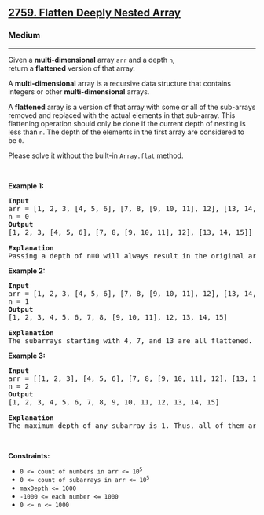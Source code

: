 <h2><a href="https://leetcode.com/problems/flatten-deeply-nested-array">2759. Flatten Deeply Nested Array</a></h2><h3>Medium</h3><hr><p>Given a&nbsp;<strong>multi-dimensional</strong> array&nbsp;<code>arr</code>&nbsp;and a depth <code>n</code>, return&nbsp;a&nbsp;<strong>flattened</strong>&nbsp;version of that array.</p>

<p>A <strong>multi-dimensional</strong>&nbsp;array is a recursive data structure that contains integers or other&nbsp;<strong>multi-dimensional</strong>&nbsp;arrays.</p>

<p>A&nbsp;<strong>flattened</strong>&nbsp;array is a version of that array with some or all of the sub-arrays removed and replaced with the actual elements in that sub-array. This flattening operation should only be done if the current depth of nesting&nbsp;is less&nbsp;than&nbsp;<code>n</code>. The depth of the elements in the first array are considered to be&nbsp;<code>0</code>.</p>

<p>Please solve it without the built-in&nbsp;<code>Array.flat</code> method.</p>

<p>&nbsp;</p>
<p><strong class="example">Example 1:</strong></p>

<pre>
<strong>Input</strong>
arr = [1, 2, 3, [4, 5, 6], [7, 8, [9, 10, 11], 12], [13, 14, 15]]
n = 0
<strong>Output</strong>
[1, 2, 3, [4, 5, 6], [7, 8, [9, 10, 11], 12], [13, 14, 15]]

<strong>Explanation</strong>
Passing a depth of n=0 will always result in the original array. This is because the smallest possible depth of a subarray (0) is not less than n=0. Thus, no subarray should be flattened. </pre>

<p><strong class="example">Example 2:</strong></p>

<pre>
<strong>Input</strong>
arr = [1, 2, 3, [4, 5, 6], [7, 8, [9, 10, 11], 12], [13, 14, 15]]
n = 1
<strong>Output</strong>
[1, 2, 3, 4, 5, 6, 7, 8, [9, 10, 11], 12, 13, 14, 15]

<strong>Explanation</strong>
The subarrays starting with 4, 7, and 13 are all flattened. This is because their depth of 0 is less than 1. However [9, 10, 11] remains unflattened because its depth is 1.</pre>

<p><strong class="example">Example 3:</strong></p>

<pre>
<strong>Input</strong>
arr = [[1, 2, 3], [4, 5, 6], [7, 8, [9, 10, 11], 12], [13, 14, 15]]
n = 2
<strong>Output</strong>
[1, 2, 3, 4, 5, 6, 7, 8, 9, 10, 11, 12, 13, 14, 15]

<strong>Explanation</strong>
The maximum depth of any subarray is 1. Thus, all of them are flattened.</pre>

<p>&nbsp;</p>
<p><strong>Constraints:</strong></p>

<ul>
	<li><code>0 &lt;= count of numbers in arr &lt;=&nbsp;10<sup>5</sup></code></li>
	<li><code>0 &lt;= count of subarrays in arr &lt;=&nbsp;10<sup>5</sup></code></li>
	<li><code>maxDepth &lt;= 1000</code></li>
	<li><code>-1000 &lt;= each number &lt;= 1000</code></li>
	<li><code><font face="monospace">0 &lt;= n &lt;= 1000</font></code></li>
</ul>
